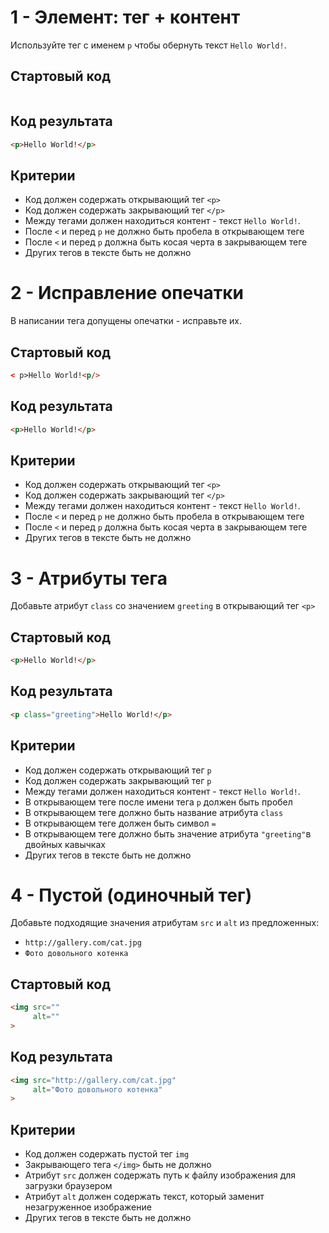 # 1 - Элемент: тег + контент

Используйте тег с именем `p` чтобы обернуть текст
`Hello World!`.

## Стартовый код

```html

```

## Код результата

```html
<p>Hello World!</p>
```

## Критерии

- Код должен содержать открывающий тег `<p>`
- Код должен содержать закрывающий тег `</p>`
- Между тегами должен находиться контент - текст `Hello World!`.
- После `<` и перед `p` не должно быть пробела в открывающем теге
- После `<` и перед `p` должна быть косая черта в закрывающем теге
- Других тегов в тексте быть не должно

# 2 - Исправление опечатки

В написании тега допущены опечатки - исправьте их.

## Стартовый код

```html
< p>Hello World!<p/>
```

## Код результата

```html
<p>Hello World!</p>
```

## Критерии

- Код должен содержать открывающий тег `<p>`
- Код должен содержать закрывающий тег `</p>`
- Между тегами должен находиться контент - текст `Hello World!`.
- После `<` и перед `p` не должно быть пробела в открывающем теге
- После `<` и перед `p` должна быть косая черта в закрывающем теге
- Других тегов в тексте быть не должно

# 3 - Атрибуты тега

Добавьте атрибут `class` со значением `greeting` в открывающий тег `<p>`

## Стартовый код

```html
<p>Hello World!</p>
```

## Код результата

```html
<p class="greeting">Hello World!</p>
```

## Критерии


- Код должен содержать открывающий тег `p`
- Код должен содержать закрывающий тег `p`
- Между тегами должен находиться контент - текст `Hello World!`.
- В открывающем теге после имени тега `p` должен быть пробел 
- В открывающем теге должно быть название атрибута `class` 
- В открывающем теге должен быть символ `=` 
- В открывающем теге должно быть значение атрибута `"greeting"`в двойных кавычках
- Других тегов в тексте быть не должно

# 4 - Пустой (одиночный тег)

Добавьте подходящие значения атрибутам `src` и `alt` из предложенных:
- `http://gallery.com/cat.jpg`
- `Фото довольного котенка`

## Стартовый код

```html
<img src="" 
     alt=""
>
```

## Код результата

```html
<img src="http://gallery.com/cat.jpg" 
     alt="Фото довольного котенка"
>
```

## Критерии

- Код должен содержать пустой тег `img`
- Закрывающего тега `</img>` быть не должно
- Атрибут `src` должен содержать путь к файлу изображения для загрузки браузером
- Атрибут `alt` должен содержать текст, который заменит незагруженное изображение
- Других тегов в тексте быть не должно
